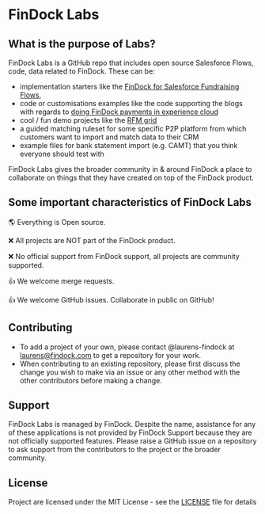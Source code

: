 # FinDock Labs

## What is the purpose of Labs?

FinDock Labs is a GitHub repo that includes open source Salesforce Flows, code, data related to FinDock. These can be:
- implementation starters like the [FinDock for Salesforce Fundraising Flows](https://github.com/FinDockLabs/findock-for-fundraising-flows),
- code or customisations examples like the code supporting the blogs with regards to [doing FinDock payments in experience cloud](https://github.com/FinDockLabs/findock-experience-cloud-examples)
- cool / fun demo projects like the [RFM grid](https://github.com/FinDockLabs/RFM-customer-segmentation)
- a guided matching ruleset for some specific P2P platform from which customers want to import and match data to their CRM
- example files for bank statement import (e.g. CAMT) that you think everyone should test with

FinDock Labs gives the broader community in & around FinDock a place to collaborate on things that they have created on top of the FinDock product.

## Some important characteristics of FinDock Labs

:earth_americas: Everything is Open source.

:x: All projects are NOT part of the FinDock product.

:x: No official support from FinDock support, all projects are community supported.

:+1: We welcome merge requests.

:+1: We welcome GitHub issues. Collaborate in public on GitHub!

## Contributing

- To add a project of your own, please contact @laurens-findock at laurens@findock.com to get a repository for your work.
- When contributing to an existing repository, please first discuss the change you wish to make via an issue or any other method with the other contributors before making a change.

## Support

FinDock Labs is managed by FinDock. Despite the name, assistance for any of these applications is not provided by FinDock Support because they are not officially supported features. Please raise a GitHub issue on a repository to ask support from the contributors to the project or the broader community.

## License

Project are licensed under the MIT License - see the [LICENSE](/LICENSE) file for details
